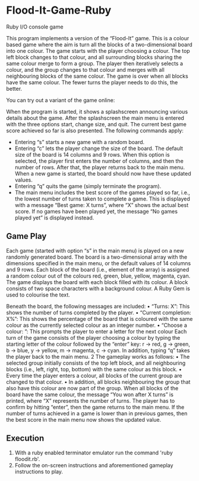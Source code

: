 # Flood-It-Game-Ruby
Ruby I/O console game

This program implements a version of the “Flood-It” game. This is a colour based game
where the aim is turn all the blocks of a two-dimensional board into one colour. The game starts with
the player choosing a colour. The top left block changes to that colour, and all surrounding blocks
sharing the same colour merge to form a group. The player then iteratively selects a colour, and the
group changes to that colour and merges with all neighbouring blocks of the same colour. The game is
over when all blocks have the same colour. The fewer turns the player needs to do this, the better.

You can try out a variant of the game online: [](http://unixpapa.com/floodit/) 

When the program is started, it shows a splashscreen announcing various details about the game. After the splashscreen the main menu is entered with the three options start, change size, and quit. The current best game score
achieved so far is also presented. The following commands apply:

* Entering “s” starts a new game with a random board.
* Entering “c” lets the player change the size of the board. The default size of the board is 14
columns and 9 rows. When this option is selected, the player first enters the number of columns,
and then the number of rows. After that, the player returns back to the main menu. When a new
game is started, the board should now have these updated values. 
* Entering “q” quits the game (simply terminate the program).
* The main menu includes the best score of the games played so far, i.e., the lowest number
of turns taken to complete a game. This is displayed with a message “Best game: X turns”, where “X” 
shows the actual best score. If no games have been played yet, the message “No games
played yet” is displayed instead.

## Game Play

Each game (started with option “s” in the main menu) is played on a new randomly generated board.
The board is a two-dimensional array with the dimensions specified in the main menu, or the default
values of 14 columns and 9 rows. Each block of the board (i.e., element of the array) is assigned
a random colour out of the colours red, green, blue, yellow, magenta, cyan. The game displays the
board with each block filled with its colour. A block consists of two space characters with a background
colour. A Ruby Gem is used to colourise the text.

Beneath the board, the following messages are included:
• “Turns: X”: This shows the number of turns completed by the player.
• “Current completion: X%”: This shows the percentage of the board that is coloured with the
same colour as the currently selected colour as an integer number.
• “Choose a colour: ”: This prompts the player to enter a letter for the next colour
Each turn of the game consists of the player choosing a colour by typing the starting letter of the colour
followed by the “enter” key: r → red, g → green, b → blue, y → yellow, m → magenta, c → cyan. In
addition, typing “q” takes the player back to the main menu.
2
The gameplay works as follows:
• The selected group initially consists of the top left block, and all neighbouring blocks (i.e., left,
right, top, bottom) with the same colour as this block.
• Every time the player enters a colour, all blocks of the current group are changed to that colour.
• In addition, all blocks neighbouring the group that also have this colour are now part of the group.
When all blocks of the board have the same colour, the message “You won after X turns” is printed,
where “X” represents the number of turns. The player has to confirm by hitting “enter”,
then the game returns to the main menu. If the number of turns achieved in a game is lower than in
previous games, then the best score in the main menu now shows the updated value.

## Execution

1. With a ruby enabled terminator emulator run the command 'ruby floodit.rb'.
2. Follow the on-screen instructions and aforementioned gameplay instructions to play.


